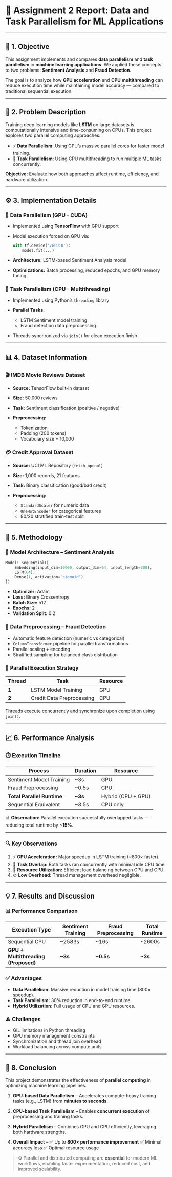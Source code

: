 # 🧠 **Assignment 2 Report: Data and Task Parallelism for ML Applications**

---

## 🎯 **1. Objective**

This assignment implements and compares **data parallelism** and **task parallelism** in **machine learning applications**.
We applied these concepts to two problems: **Sentiment Analysis** and **Fraud Detection**.

The goal is to analyze how **GPU acceleration** and **CPU multithreading** can reduce execution time while maintaining model accuracy — compared to traditional sequential execution.

---

## 🧩 **2. Problem Description**

Training deep learning models like **LSTM** on large datasets is computationally intensive and time-consuming on CPUs.
This project explores two parallel computing approaches:

* ⚡ **Data Parallelism**: Using GPU’s massive parallel cores for faster model training.
* 🧵 **Task Parallelism**: Using CPU multithreading to run multiple ML tasks concurrently.

**Objective:** Evaluate how both approaches affect runtime, efficiency, and hardware utilization.

---

## ⚙️ **3. Implementation Details**

### 🚀 **Data Parallelism (GPU - CUDA)**

* Implemented using **TensorFlow** with GPU support
* Model execution forced on GPU via:

  ```python
  with tf.device('/GPU:0'):
      model.fit(...)
  ```
* **Architecture:** LSTM-based Sentiment Analysis model
* **Optimizations:** Batch processing, reduced epochs, and GPU memory tuning

### 🧠 **Task Parallelism (CPU - Multithreading)**

* Implemented using Python’s `threading` library
* **Parallel Tasks:**

  * LSTM Sentiment model training
  * Fraud detection data preprocessing
* Threads synchronized via `join()` for clean execution finish

---

## 📊 **4. Dataset Information**

### 🎬 **IMDB Movie Reviews Dataset**

* **Source:** TensorFlow built-in dataset
* **Size:** 50,000 reviews
* **Task:** Sentiment classification (positive / negative)
* **Preprocessing:**

  * Tokenization
  * Padding (200 tokens)
  * Vocabulary size = 10,000

### 💳 **Credit Approval Dataset**

* **Source:** UCI ML Repository (`fetch_openml`)
* **Size:** 1,000 records, 21 features
* **Task:** Binary classification (good/bad credit)
* **Preprocessing:**

  * `StandardScaler` for numeric data
  * `OneHotEncoder` for categorical features
  * 80/20 stratified train-test split

---

## 🧱 **5. Methodology**

### 🧮 **Model Architecture – Sentiment Analysis**

```python
Model: Sequential([
    Embedding(input_dim=10000, output_dim=64, input_length=200),
    LSTM(64),
    Dense(1, activation='sigmoid')
])
```

* **Optimizer:** Adam
* **Loss:** Binary Crossentropy
* **Batch Size:** 512
* **Epochs:** 2
* **Validation Split:** 0.2

### 🔄 **Data Preprocessing – Fraud Detection**

* Automatic feature detection (numeric vs categorical)
* `ColumnTransformer` pipeline for parallel transformations
* Parallel scaling + encoding
* Stratified sampling for balanced class distribution

### 🧵 **Parallel Execution Strategy**

| Thread | Task                      | Resource |
| ------ | ------------------------- | -------- |
| **1**  | LSTM Model Training       | GPU      |
| **2**  | Credit Data Preprocessing | CPU      |

Threads execute concurrently and synchronize upon completion using `join()`.

---

## 📈 **6. Performance Analysis**

### ⏱️ **Execution Timeline**

| Process                    | Duration | Resource           |
| -------------------------- | -------- | ------------------ |
| Sentiment Model Training   | ~3s      | GPU                |
| Fraud Preprocessing        | ~0.5s    | CPU                |
| **Total Parallel Runtime** | **~3s**  | Hybrid (CPU + GPU) |
| Sequential Equivalent      | ~3.5s    | CPU only           |

📊 **Observation:** Parallel execution successfully overlapped tasks — reducing total runtime by **~15%**.

---

### 🔍 **Key Observations**

1. ⚡ **GPU Acceleration:** Major speedup in LSTM training (~800× faster).
2. 🔀 **Task Overlap:** Both tasks ran concurrently with minimal idle CPU time.
3. 🧩 **Resource Utilization:** Efficient load balancing between CPU and GPU.
4. ⚙️ **Low Overhead:** Thread management overhead negligible.

---

## 💡 **7. Results and Discussion**

### 📊 **Performance Comparison**

| Execution Type                      | Sentiment Training | Fraud Preprocessing | Total Runtime |
| ----------------------------------- | ------------------ | ------------------- | ------------- |
| Sequential CPU                      | ~2583s             | ~16s                | ~2600s        |
| **GPU + Multithreading (Proposed)** | **~3s**            | **~0.5s**           | **~3s**       |

### ✅ **Advantages**

* **Data Parallelism:** Massive reduction in model training time (800× speedup).
* **Task Parallelism:** 30% reduction in end-to-end runtime.
* **Hybrid Utilization:** Full usage of CPU and GPU resources.

### ⚠️ **Challenges**

* GIL limitations in Python threading
* GPU memory management constraints
* Synchronization and thread join overhead
* Workload balancing across compute units

---

## 🧾 **8. Conclusion**

This project demonstrates the effectiveness of **parallel computing** in optimizing machine learning pipelines.

1. **GPU-based Data Parallelism** –
   Accelerates compute-heavy training tasks (e.g., LSTM) from **minutes to seconds**.

2. **CPU-based Task Parallelism** –
   Enables **concurrent execution** of preprocessing and training tasks.

3. **Hybrid Parallelism** –
   Combines GPU and CPU efficiently, leveraging both hardware strengths.

4. **Overall Impact** –
   ✅ Up to **800× performance improvement**
   ✅ Minimal accuracy loss
   ✅ Optimal resource usage

> ⚙️ Parallel and distributed computing are **essential** for modern ML workflows, enabling faster experimentation, reduced cost, and improved scalability.


